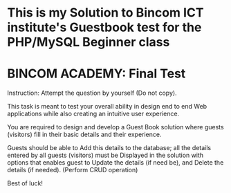 # This is my Solution to Bincom ICT institute's Guestbook test for the PHP/MySQL Beginner class

# BINCOM ACADEMY: Final Test

Instruction: Attempt the question by yourself (Do not copy). 

This task is meant to test your overall ability in design end to end Web applications while also creating an intuitive user experience.

You are required to design and develop a Guest Book solution where guests (visitors) fill in their basic details and their experience.

Guests should be able to Add this details to the database; all the details entered by all guests (visitors) must be Displayed in the solution with options that enables guest to Update the details (if need be), and Delete the details (if needed).   (Perform CRUD operation)

Best of luck!
